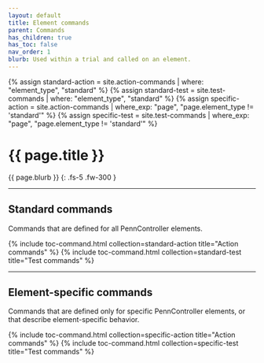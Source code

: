 ```yaml
---
layout: default
title: Element commands
parent: Commands
has_children: true
has_toc: false
nav_order: 1
blurb: Used within a trial and called on an element.
---
```


<!-- VARIABLE ASSIGNMENT -->
{% assign standard-action = site.action-commands | where: "element_type", "standard" %}
{% assign standard-test = site.test-commands | where: "element_type", "standard" %}
{% assign specific-action = site.action-commands | where_exp: "page", "page.element_type != 'standard'" %}
{% assign specific-test = site.test-commands | where_exp: "page", "page.element_type != 'standard'" %}

# {{ page.title }}

{{ page.blurb }}
{: .fs-5 .fw-300 }

---

## Standard commands
Commands that are defined for all PennController elements. 

{% include toc-command.html collection=standard-action title="Action commands" %}
{% include toc-command.html collection=standard-test title="Test commands" %}

---

## Element-specific commands
Commands that are defined only for specific PennController elements, or that describe element-specific behavior.

{% include toc-command.html collection=specific-action title="Action commands" %}
{% include toc-command.html collection=specific-test title="Test commands" %}